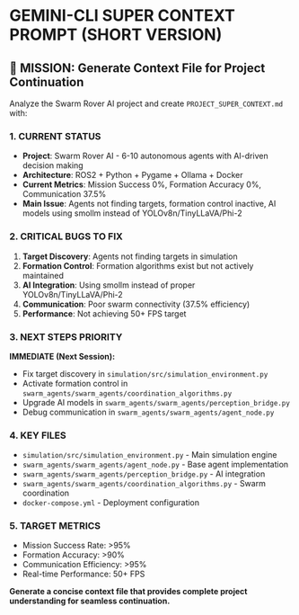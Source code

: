 # GEMINI-CLI SUPER CONTEXT PROMPT (SHORT VERSION)

## 🎯 MISSION: Generate Context File for Project Continuation

Analyze the Swarm Rover AI project and create `PROJECT_SUPER_CONTEXT.md` with:

### **1. CURRENT STATUS**
- **Project**: Swarm Rover AI - 6-10 autonomous agents with AI-driven decision making
- **Architecture**: ROS2 + Python + Pygame + Ollama + Docker
- **Current Metrics**: Mission Success 0%, Formation Accuracy 0%, Communication 37.5%
- **Main Issue**: Agents not finding targets, formation control inactive, AI models using smollm instead of YOLOv8n/TinyLLaVA/Phi-2

### **2. CRITICAL BUGS TO FIX**
1. **Target Discovery**: Agents not finding targets in simulation
2. **Formation Control**: Formation algorithms exist but not actively maintained
3. **AI Integration**: Using smollm instead of proper YOLOv8n/TinyLLaVA/Phi-2
4. **Communication**: Poor swarm connectivity (37.5% efficiency)
5. **Performance**: Not achieving 50+ FPS target

### **3. NEXT STEPS PRIORITY**
**IMMEDIATE (Next Session):**
- Fix target discovery in `simulation/src/simulation_environment.py`
- Activate formation control in `swarm_agents/swarm_agents/coordination_algorithms.py`
- Upgrade AI models in `swarm_agents/swarm_agents/perception_bridge.py`
- Debug communication in `swarm_agents/swarm_agents/agent_node.py`

### **4. KEY FILES**
- `simulation/src/simulation_environment.py` - Main simulation engine
- `swarm_agents/swarm_agents/agent_node.py` - Base agent implementation
- `swarm_agents/swarm_agents/perception_bridge.py` - AI integration
- `swarm_agents/swarm_agents/coordination_algorithms.py` - Swarm coordination
- `docker-compose.yml` - Deployment configuration

### **5. TARGET METRICS**
- Mission Success Rate: >95%
- Formation Accuracy: >90%
- Communication Efficiency: >95%
- Real-time Performance: 50+ FPS

**Generate a concise context file that provides complete project understanding for seamless continuation.** 